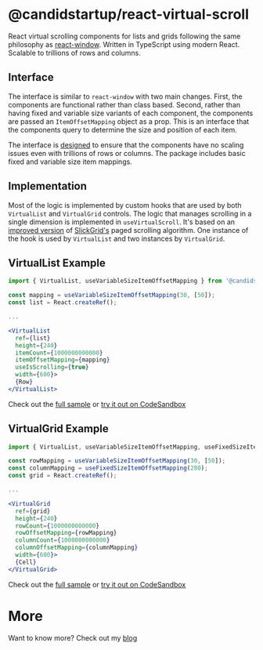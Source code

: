 # @candidstartup/react-virtual-scroll

React virtual scrolling components for lists and grids following the same philosophy as [react-window](https://github.com/bvaughn/react-window). Written in TypeScript using modern React. Scalable to trillions of rows and columns. 

## Interface

The interface is similar to `react-window` with two main changes. First, the components are functional rather than class based. Second, rather than having fixed and variable size variants of each component, the components are passed an `ItemOffsetMapping` object as a prop. This is an interface that the components query to determine the size and position of each item. 

The interface is [designed](https://www.thecandidstartup.org/2024/02/12/modern-react-virtual-scroll-grid-3.html) to ensure that the components have no scaling issues even with trillions of rows or columns. The package includes basic fixed and variable size item mappings. 

## Implementation

Most of the logic is implemented by custom hooks that are used by both `VirtualList` and `VirtualGrid` controls. The logic that manages scrolling in a single dimension is implemented in `useVirtualScroll`. It's based on an [improved version](https://www.thecandidstartup.org/2024/04/29/modern-react-virtual-scroll-grid-9.html) of [SlickGrid's](https://github.com/6pac/SlickGrid) paged scrolling algorithm. One instance of the hook is used by `VirtualList` and two instances by `VirtualGrid`. 

## VirtualList Example

```jsx
import { VirtualList, useVariableSizeItemOffsetMapping } from '@candidstartup/react-virtual-scroll';

const mapping = useVariableSizeItemOffsetMapping(30, [50]);
const list = React.createRef();

...

<VirtualList
  ref={list}
  height={240}
  itemCount={1000000000000}
  itemOffsetMapping={mapping}
  useIsScrolling={true}
  width={600}>
  {Row}
</VirtualList>
```

Check out the [full sample](https://github.com/TheCandidStartup/infinisheet/tree/main/packages/react-virtual-scroll/sandboxes/trillion-row=list) or [try it out on CodeSandbox](https://codesandbox.io/p/sandbox/github/TheCandidStartup/infinisheet/main/packages/react-virtual-scroll/sandboxes/trillion-row-list?file=%2Findex.js)

## VirtualGrid Example

```jsx
import { VirtualList, useVariableSizeItemOffsetMapping, useFixedSizeItemOffsetMapping } from '@candidstartup/react-virtual-scroll';

const rowMapping = useVariableSizeItemOffsetMapping(30, [50]);
const columnMapping = useFixedSizeItemOffsetMapping(280);
const grid = React.createRef();

...

<VirtualGrid
  ref={grid}
  height={240}
  rowCount={1000000000000}
  rowOffsetMapping={rowMapping}
  columnCount={1000000000000}
  columnOffsetMapping={columnMapping}
  width={600}>
  {Cell}
</VirtualGrid> 
```

Check out the [full sample](https://github.com/TheCandidStartup/infinisheet/tree/main/packages/react-virtual-scroll/sandboxes/trillion-square-grid) or [try it out on CodeSandbox](https://codesandbox.io/p/sandbox/github/TheCandidStartup/infinisheet/main/packages/react-virtual-scroll/sandboxes/trillion-square-grid?file=%2Findex.js)

# More

Want to know more? Check out my [blog](https://www.thecandidstartup.org/topics/frontend.html)
